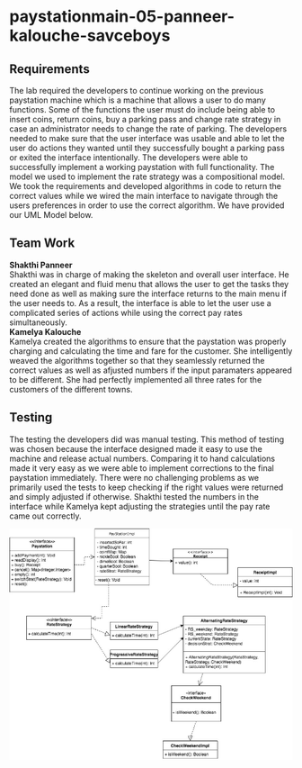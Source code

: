 # paystationmain-05-panneer-kalouche-savceboys 

## Requirements
The lab required the developers to continue working on the previous paystation machine which is a machine that allows a user to do many functions. Some of the functions the user must do include being able to insert coins, return coins, buy a parking pass and change rate strategy in case an administrator needs to change the rate of parking. The developers needed to make sure that the user interface was usable and able to let the user do actions they wanted until they successfully bought a parking pass or exited the interface intentionally. The developers were able to successfully implement a working paystation with full functionality. The model we used to implement the rate strategy was a compositional model. We took the requirements and developed algorithms in code to return the correct values while we wired the main interface to navigate through the users preferences in order to use the correct algorithm. We have provided our UML Model below.
## Team Work
**Shakthi Panneer** <br />
Shakthi was in charge of making the skeleton and overall user interface. He created an elegant and fluid menu that allows the user to get the tasks they need done as well as making sure the interface returns to the main menu if the user needs to. As a result, the interface is able to let the user use a complicated series of actions while using the correct pay rates simultaneously.  <br />
**Kamelya Kalouche** <br />
Kamelya created the algorithms to ensure that the paystation was properly charging and calculating the time and fare for the customer. She intelligently weaved the algorithms together so that they seamlessly returned the correct values as well as afjusted numbers if the input paramaters appeared to be different. She had perfectly implemented all three rates for the customers of the different towns. 
## Testing
The testing the developers did was manual testing. This method of testing was chosen because the interface designed made it easy to use the machine and release actual numbers. Comparing it to hand calculations made it very easy as we were able to implement corrections to the final paystation immediately. There were no challenging problems as we primarily used the tests to keep checking if the right values were returned and simply adjusted if otherwise. Shakthi tested the numbers in the interface while Kamelya kept adjusting the strategies until the pay rate came out correctly. 

![UML DIAGRAM](PaystationUML.jpg)
